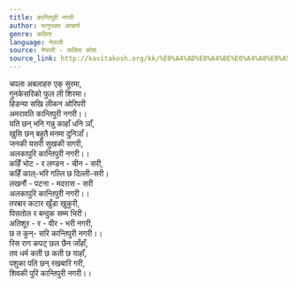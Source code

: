 ```yaml
---
title: कान्तिपुरी नगरी
author: भानुभक्त आचार्य
genre: कविता
language: नेपाली
source: नेपाली - कविता कोश
source_link: http://kavitakosh.org/kk/%E0%A4%AD%E0%A4%BE%E0%A4%A8%E0%A5%81%E0%A4%AD%E0%A4%95%E0%A5%8D%E0%A4%A4_%E0%A4%86%E0%A4%9A%E0%A4%BE%E0%A4%B0%E0%A5%8D%E0%A4%AF
---
```


चपला अबलाहरु एक् सुरमा,  
गुनकेसरिको फुल ली शिरमा।  
हिडन्या सखि लीकन ओरिपरी  
अमरावति कान्तिपुरी नगरी।।  
यति छन् भनि गन्नु काहाँ धनि ञाँ,  
खुसि छन् बहुतै मनमा दुनिञाँ।  
जनकी यसरी सुखकी सगरी,  
अलकापुरि कान्तिपुरी नगरी।।  
कहिँ भोट - र लण्डन - चीन - सरी,  
कहिँ काल्-भरि गल्लि छ दिल्ली-सरी।  
लखनौं - पटना - मदरास - सरी  
अलकापुरि कान्तिपुरी नगरी।।  
तरबार कटार खुँडा खुकुरी,  
पिसतोल र बन्दुक सम्म भिरी।  
अतिशूर - र - वीर - भरी नगरी,  
छ त कुन्- सरि कान्तिपुरी नगरी।।  
रिस राग कपट् छल छैन जाँहाँ,  
तव धर्म कती छ कती छ याहाँ,  
पशुका पति छन् रखबारि गरी,  
शिवकी पुरि कान्तिपुरी नगरी।।
